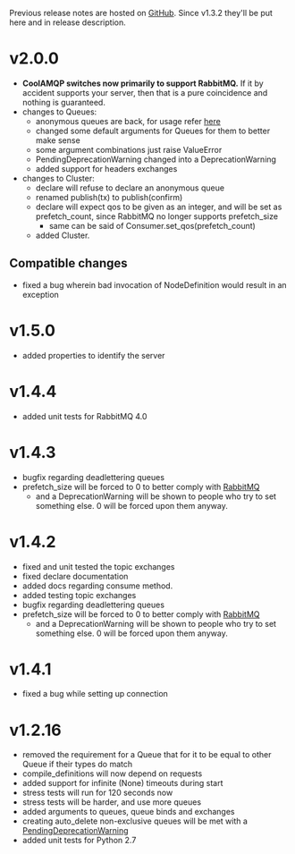 Previous release notes are hosted on [GitHub](https://github.com/smok-serwis/coolamqp/releases).
Since v1.3.2 they'll be put here and in release description.

v2.0.0
======

* **CoolAMQP switches now primarily to support RabbitMQ.** If it by accident supports your server, then that is a 
  pure coincidence and nothing is guaranteed.
* changes to Queues:
  * anonymous queues are back, for usage refer [here](https://smokserwis.docs.smok.co/coolamqp/advanced.html)
  * changed some default arguments for Queues for them to better make sense
  * some argument combinations just raise ValueError
  * PendingDeprecationWarning changed into a DeprecationWarning
  * added support for headers exchanges
* changes to Cluster:
  * declare will refuse to declare an anonymous queue
  * renamed publish(tx) to publish(confirm)
  * declare will expect qos to be given as an integer, and will be set as prefetch_count, since RabbitMQ no longer
    supports prefetch_size
    * same can be said of Consumer.set_qos(prefetch_count)
  * added Cluster.

Compatible changes
------------------

* fixed a bug wherein bad invocation of NodeDefinition would result in an exception

v1.5.0
======

* added properties to identify the server

v1.4.4
======

* added unit tests for RabbitMQ 4.0

v1.4.3
======

* bugfix regarding deadlettering queues
* prefetch_size will be forced to 0 to better comply with [RabbitMQ](https://www.rabbitmq.com/docs/specification#method-status-basic.qos)
    * and a DeprecationWarning will be shown to people who try to set something else. 0 will be forced upon them anyway.

v1.4.2
======

* fixed and unit tested the topic exchanges
* fixed declare documentation
* added docs regarding consume method.
* added testing topic exchanges
* bugfix regarding deadlettering queues
* prefetch_size will be forced to 0 to better comply with [RabbitMQ](https://www.rabbitmq.com/docs/specification#method-status-basic.qos)
    * and a DeprecationWarning will be shown to people who try to set something else. 0 will be forced upon them anyway.

v1.4.1
======

* fixed a bug while setting up connection

v1.2.16
=======

* removed the requirement for a Queue that for it to be equal to other Queue if their types do match
* compile_definitions will now depend on requests
* added support for infinite (None) timeouts during start
* stress tests will run for 120 seconds now
* stress tests will be harder, and use more queues
* added arguments to queues, queue binds and exchanges
* creating auto_delete non-exclusive queues will be met with a [PendingDeprecationWarning](https://www.rabbitmq.com/blog/2021/08/21/4.0-deprecation-announcements)
* added unit tests for Python 2.7
